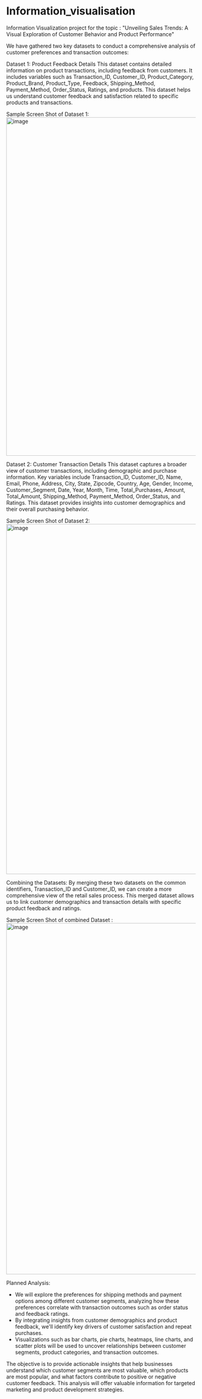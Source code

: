 # Information_visualisation
Information Visualization project for the topic : "Unveiling Sales Trends: A Visual Exploration of Customer Behavior and Product Performance"

We have gathered two key datasets to conduct a comprehensive analysis of customer preferences and transaction outcomes:

Dataset 1: Product Feedback Details
    This dataset contains detailed information on product transactions, including feedback from customers. It includes variables such as Transaction_ID, Customer_ID, Product_Category, Product_Brand, Product_Type, Feedback, Shipping_Method, Payment_Method, Order_Status, Ratings, and products. This dataset helps us understand customer feedback and satisfaction related to specific products and transactions.

Sample Screen Shot of Dataset 1:
<img width="898" alt="image" src="https://github.com/user-attachments/assets/2b4e7d50-e1fa-4373-8c43-872f19fb2cba">


Dataset 2: Customer Transaction Details
    This dataset captures a broader view of customer transactions, including demographic and purchase information. Key variables include Transaction_ID, Customer_ID, Name, Email, Phone, Address, City, State, Zipcode, Country, Age, Gender, Income, Customer_Segment, Date, Year, Month, Time, Total_Purchases, Amount, Total_Amount, Shipping_Method, Payment_Method, Order_Status, and Ratings. This dataset provides insights into customer demographics and their overall purchasing behavior.

Sample Screen Shot of Dataset 2:
<img width="929" alt="image" src="https://github.com/user-attachments/assets/4cd3bd3a-0349-427b-8f3a-4b3541f310a9">

Combining the Datasets:
    By merging these two datasets on the common identifiers, Transaction_ID and Customer_ID, we can create a more comprehensive view of the retail sales process. This merged dataset allows us to link customer demographics and transaction details with specific product feedback and ratings.
    
Sample Screen Shot of combined Dataset :
<img width="932" alt="image" src="https://github.com/user-attachments/assets/b168e253-12b1-4b61-bbad-2383de678541">


Planned Analysis:
- We will explore the preferences for shipping methods and payment options among different customer segments, analyzing how these preferences correlate with transaction outcomes such as order status and feedback ratings.
- By integrating insights from customer demographics and product feedback, we'll identify key drivers of customer satisfaction and repeat purchases.
- Visualizations such as bar charts, pie charts, heatmaps, line charts, and scatter plots will be used to uncover relationships between customer segments, product categories, and transaction outcomes.

The objective is to provide actionable insights that help businesses understand which customer segments are most valuable, which products are most popular, and what factors contribute to positive or negative customer feedback. This analysis will offer valuable information for targeted marketing and product development strategies.
